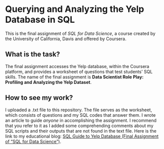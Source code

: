 # Querying and Analyzing the Yelp Database in SQL
This is the final assignment of _SQL for Data Science_, a course created by the University of California, Davis and offered by Coursera. 

## What is the task?
The final assignment accesses the Yelp database, within the Coursera platform, and provides a worksheet of questions that test students' SQL skills. The name of the final assignment is __Data Scientist Role Play: Profiling and Analyzing the Yelp Dataset__.

## How to see my work?
I uploaded a .txt file to this repository. The file serves as the worksheet, which consists of questions and my SQL codes that answer them. I wrote an article to guide _anyone_ in accomplishing the assignment. I recommend that you refer to it as I added some comprehending comments about my SQL scripts and their outputs that are not found in the text file. Here is the link to my educational blog: [SQL Guide to Yelp Database (Final Assignment of “SQL for Data Science”)](https://marvinrubia.medium.com/sql-guide-to-yelp-database-final-assignment-of-sql-for-data-science-35a0a1091a07).
